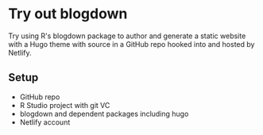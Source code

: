 # Try out blogdown

Try using R's blogdown package to author and generate a static website with a Hugo theme with source in a GitHub repo hooked into and hosted by Netlify.

## Setup
- GitHub repo
- R Studio project with git VC
- blogdown and dependent packages including hugo
- Netlify account